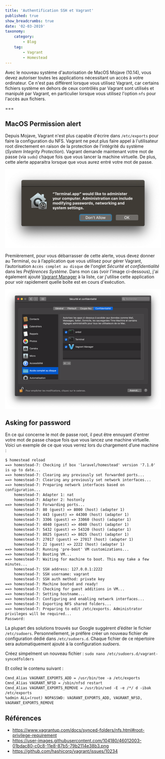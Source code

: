 ```yaml
---
title: 'Authentification SSH et Vagrant'
published: true
show_breadcrumbs: true
date: '02-03-2019'
taxonomy:
    category:
        - Blog
    tag:
        - Vagrant
        - Homestead
---
```


Avec le nouveau système d'autorisation de MacOS Mojave (10.14), vous devez autoriser toutes les applications nécessitant un accès à votre ordinateur. Ce n'est pas différent lorsque vous utilisez Vagrant, car certains fichiers système en dehors de ceux contrôlés par Vagrant sont utilisés et manipulé par Vagrant, en particulier lorsque vous utilisez l'option `nfs` pour l'accès aux fichiers.

===

## MacOS Permission alert

Depuis Mojave, Vagrant n'est plus capable d'écrire dans `/etc/exports` pour faire la configuration du NFS. Vagrant ne peut plus faire appel à l'utilisateur root directement en raison de la protection de l'intégrité du système (_System Integrity Protection_). Vagrant demande maintenant votre mot de passe (via `sudo`) chaque fois que vous lancer la machine virtuelle. De plus, cette alerte apparaitra lorsque que vous aurez entré votre mot de passe.

![](alert.png)

Premièrement, pour vous débarrasser de cette alerte, vous devez donner au Terminal, ou à l’application que vous utilisez pour gérer Vagrant, l’autorisation `Accès complet au disque` de l'onglet _Sécurité et confidentialité_ dans les _Préférences Système_. Dans mon cas (voir l'image ci-dessous), j'ai également ajouté [Vagrant Manager](http://vagrantmanager.com) à la liste, car j'utilise cette application pour voir rapidement quelle boîte est en cours d'exécution.

![](PreferenceSystem.png)

## Asking for password

En ce qui concerne le mot de passe root, il peut être ennuyant d'entrer votre mot de passe chaque fois que vous lancez une machine virtuelle. Voici un exemple de ce que vous verrez lors du chargement d’une machine :

```
$ homestead reload
==> homestead-7: Checking if box 'laravel/homestead' version '7.1.0' is up to date...
==> homestead-7: Clearing any previously set forwarded ports...
==> homestead-7: Clearing any previously set network interfaces...
==> homestead-7: Preparing network interfaces based on configuration...
    homestead-7: Adapter 1: nat
    homestead-7: Adapter 2: hostonly
==> homestead-7: Forwarding ports...
    homestead-7: 80 (guest) => 8000 (host) (adapter 1)
    homestead-7: 443 (guest) => 44300 (host) (adapter 1)
    homestead-7: 3306 (guest) => 33060 (host) (adapter 1)
    homestead-7: 4040 (guest) => 4040 (host) (adapter 1)
    homestead-7: 5432 (guest) => 54320 (host) (adapter 1)
    homestead-7: 8025 (guest) => 8025 (host) (adapter 1)
    homestead-7: 27017 (guest) => 27017 (host) (adapter 1)
    homestead-7: 22 (guest) => 2222 (host) (adapter 1)
==> homestead-7: Running 'pre-boot' VM customizations...
==> homestead-7: Booting VM...
==> homestead-7: Waiting for machine to boot. This may take a few minutes...
    homestead-7: SSH address: 127.0.0.1:2222
    homestead-7: SSH username: vagrant
    homestead-7: SSH auth method: private key
==> homestead-7: Machine booted and ready!
==> homestead-7: Checking for guest additions in VM...
==> homestead-7: Setting hostname...
==> homestead-7: Configuring and enabling network interfaces...
==> homestead-7: Exporting NFS shared folders...
==> homestead-7: Preparing to edit /etc/exports. Administrator privileges will be required...
Password:
```

La plupart des solutions trouvés sur Google suggèrent d’éditer le fichier `/etc/sudoers`. Personnellement, je préfère créer un nouveau fichier de configuration dédié dans `/etc/sudoers.d`. Chaque fichier de ce répertoire sera automatiquement ajouté à la configuration _sudoers_.

Créez simpelment un nouveau fichier :
`sudo nano /etc/sudoers.d/vagrant-syncedfolders`

Et collez le contenu suivant :
```
Cmnd_Alias VAGRANT_EXPORTS_ADD = /usr/bin/tee -a /etc/exports
Cmnd_Alias VAGRANT_NFSD = /sbin/nfsd restart
Cmnd_Alias VAGRANT_EXPORTS_REMOVE = /usr/bin/sed -E -e /*/ d -ibak /etc/exports
%admin ALL=(root) NOPASSWD: VAGRANT_EXPORTS_ADD, VAGRANT_NFSD, VAGRANT_EXPORTS_REMOVE
```


## Références
- <https://www.vagrantup.com/docs/synced-folders/nfs.html#root-privilege-requirement>
- <https://user-images.githubusercontent.com/104180/46012003-01bdac80-c0c8-11e8-87b5-79b2114e38b3.png>
- <https://github.com/hashicorp/vagrant/issues/10234>
